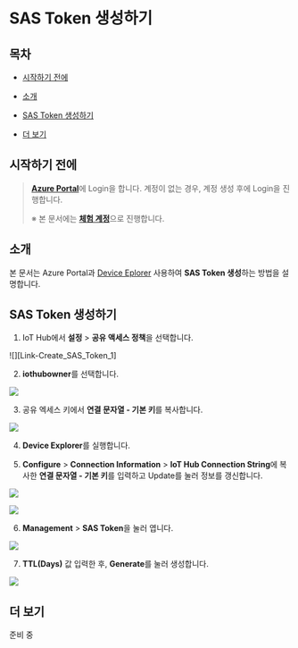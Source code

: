 # SAS Token 생성하기



## 목차

- [시작하기 전에](#Prerequisites)

- [소개](#Introduction)

- [SAS Token 생성하기](#Create_Sas_Token)

- [더 보기](#Read_More)


<a name="Prerequisites"></a>
## 시작하기 전에

> [**Azure Portal**][Link-Azure-Portal]에 Login을 합니다. 계정이 없는 경우, 계정 생성 후에 Login을 진행합니다.
>
> ※ 본 문서에는 [**체험 계정**][Link-Azure-Account-Free]으로 진행합니다.



<a name="Introduction"></a>
## 소개

본 문서는 Azure Portal과 [Device Eplorer][Link-Device_Explorer] 사용하여 **SAS Token 생성**하는 방법을 설명합니다.



<a name="Create_Sas_Token"></a>
## SAS Token 생성하기

1. IoT Hub에서 **설정** > **공유 액세스 정책**을 선택합니다.

 ![][Link-Create_SAS_Token_1]

2. **iothubowner**를 선택합니다.

 ![][Link-Create_SAS_Token_2]

3. 공유 엑세스 키에서 **연결 문자열 - 기본 키**를 복사합니다.

 ![][Link-Create_SAS_Token_3]

4. **Device Explorer**를 실행합니다.

5. **Configure** > **Connection Information** > **IoT Hub Connection String**에 복사한 **연결 문자열 - 기본 키**를 입력하고 Update를 눌러 정보를 갱신합니다.

 ![][Link-Create_SAS_Token_4]

 ![][Link-Create_SAS_Token_5]

6. **Management** > **SAS Token**을 눌러 엽니다.

 ![][Link-Create_SAS_Token_6]

7. **TTL(Days)** 값 입력한 후, **Generate**를 눌러 생성합니다.

 ![][Link-Create_SAS_Token_7]



<a name="Read_More"></a>
## 더 보기
준비 중



[Link-Azure-Portal]: https://portal.azure.com/
[Link-Azure-Account-Free]: https://azure.microsoft.com/ko-kr/free/
[Link-Create_Ssa_Token_1]: https://github.com/Wiznet/azure-iot-kr/blob/master/images/standalone_mqtt_atcmd_wizfi360_create_sas_token_1.png
[Link-Create_Sas_Token_2]: https://github.com/Wiznet/azure-iot-kr/blob/master/images/standalone_mqtt_atcmd_wizfi360_create_sas_token_2.png
[Link-Create_Sas_Token_3]: https://github.com/Wiznet/azure-iot-kr/blob/master/images/standalone_mqtt_atcmd_wizfi360_create_sas_token_3.png
[Link-Device_Explorer]:https://github.com/Wiznet/azure-iot-kr/blob/master/tools/Device%20Explorer/SetupDeviceExplorer.msi
[Link-Create_Sas_Token_4]: https://github.com/Wiznet/azure-iot-kr/blob/master/images/standalone_mqtt_atcmd_wizfi360_create_sas_token_4.png
[Link-Create_Sas_Token_5]: https://github.com/Wiznet/azure-iot-kr/blob/master/images/standalone_mqtt_atcmd_wizfi360_create_sas_token_5.png
[Link-Create_Sas_Token_6]: https://github.com/Wiznet/azure-iot-kr/blob/master/images/standalone_mqtt_atcmd_wizfi360_create_sas_token_6.png
[Link-Create_Sas_Token_7]: https://github.com/Wiznet/azure-iot-kr/blob/master/images/standalone_mqtt_atcmd_wizfi360_create_sas_token_7.png